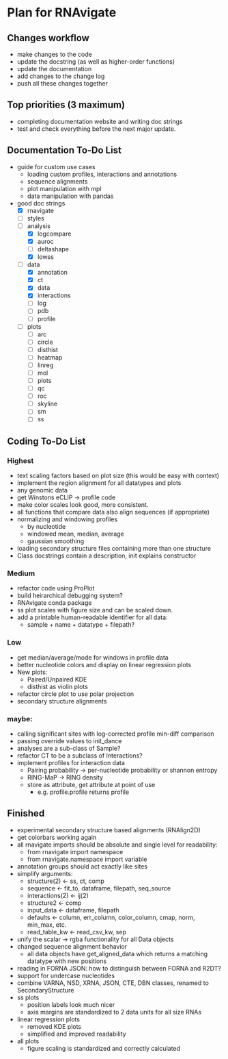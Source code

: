 Plan for RNAvigate
==================

Changes workflow
----------------
- make changes to the code
- update the docstring (as well as higher-order functions)
- update the documentation
- add changes to the change log
- push all these changes together

Top priorities (3 maximum)
--------------------------

- completing documentation website and writing doc strings
- test and check everything before the next major update.

Documentation To-Do List
------------------------

- guide for custom use cases
  - loading custom profiles, interactions and annotations
  - sequence alignments
  - plot manipulation with mpl
  - data manipulation with pandas
- good doc strings
  - [X] rnavigate
  - [ ] styles
  - [ ] analysis
    - [x] logcompare
    - [x] auroc
    - [ ] deltashape
    - [x] lowss
  - [ ] data
    - [x] annotation
    - [x] ct
    - [x] data
    - [X] interactions
    - [ ] log
    - [ ] pdb
    - [ ] profile
  - [ ] plots
    - [ ] arc
    - [ ] circle
    - [ ] disthist
    - [ ] heatmap
    - [ ] linreg
    - [ ] mol
    - [ ] plots
    - [ ] qc
    - [ ] roc
    - [ ] skyline
    - [ ] sm
    - [ ] ss

Coding To-Do List
-----------------

### Highest
- text scaling factors based on plot size (this would be easy with context)
- implement the region alignment for all datatypes and plots
- any genomic data
- get Winstons eCLIP -> profile code
- make color scales look good, more consistent.
- all functions that compare data also align sequences (if appropriate)
- normalizing and windowing profiles
  - by nucleotide
  - windowed mean, median, average
  - gaussian smoothing
- loading secondary structure files containing more than one structure
- Class docstrings contain a description, init explains constructor
### Medium
- refactor code using ProPlot
- build heirarchical debugging system?
- RNAvigate conda package
- ss plot scales with figure size and can be scaled down.
- add a printable human-readable identifier for all data:
  - sample + name + datatype + filepath?
### Low
- get median/average/mode for windows in profile data
- better nucleotide colors and display on linear regression plots
- New plots:
  - Paired/Unpaired KDE
  - disthist as violin plots
- refactor circle plot to use polar projection
- secondary structure alignments
### maybe:
- calling significant sites with log-corrected profile min-diff comparison
- passing override values to init_dance
- analyses are a sub-class of Sample?
- refactor CT to be a subclass of Interactions?
- implement profiles for interaction data
  - Pairing probability -> per-nucleotide probability or shannon entropy
  - RING-MaP -> RING density
  - store as attribute, get attribute at point of use
    - e.g. profile.profile returns profile

Finished
--------
- experimental secondary structure based alignments (RNAlign2D)
- get colorbars working again
- all rnavigate imports should be absolute and single level for readability:
  - from rnavigate import namespace
  - from rnavigate.namespace import variable
- annotation groups should act exactly like sites
- simplify arguments:
  - structure(2) <- ss, ct, comp
  - sequence <- fit_to, dataframe, filepath, seq_source
  - interactions(2) <- ij(2)
  - structure2 <- comp
  - input_data <- dataframe, filepath
  - defaults <- column, err_column, color_column, cmap, norm, min_max, etc.
  - read_table_kw <- read_csv_kw, sep
- unify the scalar -> rgba functionality for all Data objects
- changed sequence alignment behavior
  - all data objects have get_aligned_data which returns a matching datatype
    with new positions
- reading in FORNA JSON: how to distinguish between FORNA and R2DT?
- support for undercase nucleotides
- combine VARNA, NSD, XRNA, JSON, CTE, DBN classes, renamed to SecondaryStructure
- ss plots
  - position labels look much nicer
  - axis margins are standardized to 2 data units for all size RNAs
- linear regression plots
  - removed KDE plots
  - simplified and improved readability
- all plots
  - figure scaling is standardized and correctly calculated
